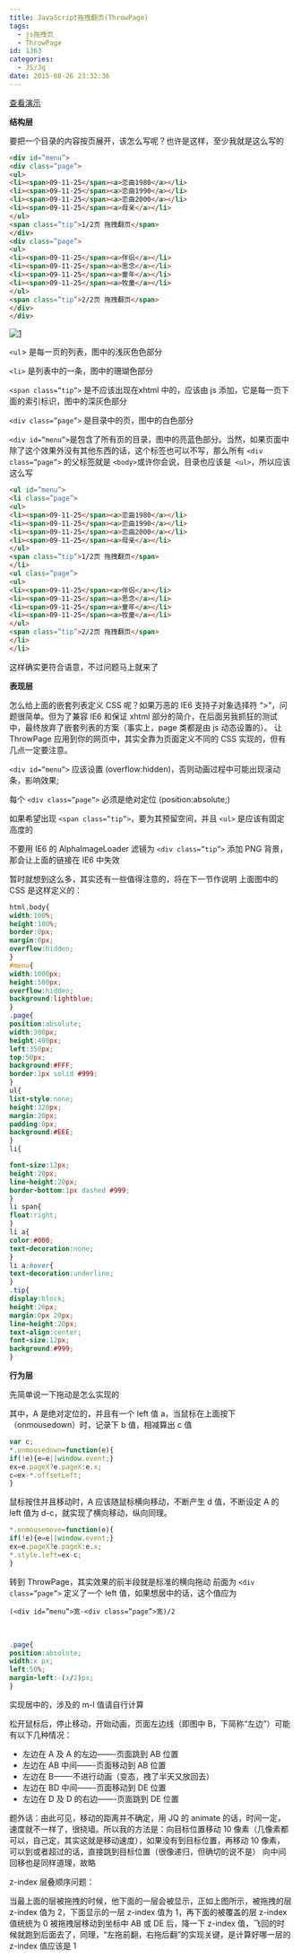 ```yaml
---
title: JavaScript拖拽翻页(ThrowPage)
tags:
  - js拖拽页
  - ThrowPage
id: 1363
categories:
  - JS/Jq
date: 2015-08-26 23:32:36
---
```


[查看演示](http://demo.grycheng.com/case/draglist.html)

**结构层**

要把一个目录的内容按页展开，该怎么写呢？也许是这样，至少我就是这么写的
```html
<div id=”menu”>
<div class=”page”>
<ul>
<li><span>09-11-25</span><a>恋曲1980</a></li>
<li><span>09-11-25</span><a>恋曲1990</a></li>
<li><span>09-11-25</span><a>恋曲2000</a></li>
<li><span>09-11-25</span><a>母亲</a></li>
</ul>
<span class=”tip”>1/2页 拖拽翻页</span>
</div>
<div class=”page”>
<ul>
<li><span>09-11-25</span><a>伴侣</a></li>
<li><span>09-11-25</span><a>思念</a></li>
<li><span>09-11-25</span><a>童年</a></li>
<li><span>09-11-25</span><a>牧童</a></li>
</ul>
<span class=”tip”>2/2页 拖拽翻页</span>
</div>
</div>
```

[![1](http://www.npm8.com/wp-content/uploads/2015/08/1.jpg)](http://www.npm8.com/wp-content/uploads/2015/08/1.jpg)

`<ul`> 是每一页的列表，图中的浅灰色色部分

`<li>` 是列表中的一条，图中的珊瑚色部分

`<span class=”tip”>` 是不应该出现在xhtml 中的，应该由 js 添加，它是每一页下面的索引标识，图中的深灰色部分

`<div class=”page”>` 是目录中的页，图中的白色部分

`<div id=”menu”>`是包含了所有页的目录，图中的亮蓝色部分。当然，如果页面中除了这个效果外没有其他东西的话，这个标签也可以不写，那么所有 `<div class=”page”>` 的父标签就是 `<body>`或许你会说，目录也应该是` <ul>`，所以应该这么写

```html
<ul id=”menu”>
<li class=”page”>
<ul>
<li><span>09-11-25</span><a>恋曲1980</a></li>
<li><span>09-11-25</span><a>恋曲1990</a></li>
<li><span>09-11-25</span><a>恋曲2000</a></li>
<li><span>09-11-25</span><a>母亲</a></li>
</ul>
<span class=”tip”>1/2页 拖拽翻页</span>
</li>
<ul class=”page”>
<ul>
<li><span>09-11-25</span><a>伴侣</a></li>
<li><span>09-11-25</span><a>思念</a></li>
<li><span>09-11-25</span><a>童年</a></li>
<li><span>09-11-25</span><a>牧童</a></li>
</ul>
<span class=”tip”>2/2页 拖拽翻页</span>
</li>
</li>
```
这样确实更符合语意，不过问题马上就来了

**表现层**

怎么给上面的嵌套列表定义 CSS 呢？如果万恶的 IE6 支持子对象选择符 “>”，问题很简单。但为了兼容 IE6 和保证 xhtml 部分的简介，在后面另我抓狂的测试中，最终放弃了嵌套列表的方案（事实上，page 类都是由 js 动态设置的）。
让 ThrowPage 应用到你的网页中，其实全靠为页面定义不同的 CSS 实现的，但有几点一定要注意。

`<div id=”menu”>` 应该设置 (overflow:hidden)，否则动画过程中可能出现滚动条，影响效果;

每个 `<div class=”page”>` 必须是绝对定位 (position:absolute;)

如果希望出现 `<span class=”tip”>`，要为其预留空间，并且 `<ul>` 是应该有固定高度的

不要用 IE6 的 AlphaImageLoader 滤镜为 `<div class=”tip”>` 添加 PNG 背景，那会让上面的链接在 IE6 中失效

暂时就想到这么多，其实还有一些值得注意的，将在下一节作说明
上面图中的 CSS 是这样定义的：
```css
html,body{
width:100%;
height:100%;
border:0px;
margin:0px;
overflow:hidden;
}
#menu{
width:1000px;
height:500px;
overflow:hidden;
background:lightblue;
}
.page{
position:absolute;
width:300px;
height:400px;
left:350px;
top:50px;
background:#FFF;
border:1px solid #999;
}
ul{
list-style:none;
height:320px;
margin:20px;
padding:0px;
background:#EEE;
}
li{

font-size:12px;
height:20px;
line-height:20px;
border-bottom:1px dashed #999;
}
li span{
float:right;
}
li a{
color:#000;
text-decoration:none;
}
li a:hover{
text-decoration:underline;
}
.tip{
display:block;
height:20px;
margin:0px 20px;
line-height:20px;
text-align:center;
font-size:12px;
background:#999;
}
```
**行为层**

先简单说一下拖动是怎么实现的

其中，A 是绝对定位的，并且有一个 left 值 a，当鼠标在上面按下（onmousedown）时，记录下 b 值，相减算出 c 值
```javascript
var c;
*.onmousedown=function(e){
if(!e){e=e||window.event;}
ex=e.pageX?e.pageX:e.x;
c=ex-*.offsetLeft;
}
```
鼠标按住并且移动时，A 应该随鼠标横向移动，不断产生 d 值，不断设定 A 的 left 值为 d-c，就实现了横向移动，纵向同理。
```javascript
*.onmousemove=function(e){
if(!e){e=e||window.event;}
ex=e.pageX?e.pageX:e.x;
*.style.left=ex-c;
}
```
转到 ThrowPage，其实效果的前半段就是标准的横向拖动
前面为 `<div class=”page”>` 定义了一个 left 值，如果想居中的话，这个值应为

`(<div id=”menu”>宽-<div class=”page”>宽)/2`

&nbsp;
```css
.page{
position:absolute;
width:x px;
left:50%;
margin-left:-(x/2)px;
}
```
实现居中的，涉及的 m-l 值请自行计算

松开鼠标后，停止移动，开始动画，页面左边线（即图中 B，下简称“左边”）可能有以下几种情况：

*   左边在 A 及 A 的左边——-页面跳到 AB 位置
*   左边在 AB 中间——-页面移动到 AB 位置
*   左边在 B——-不进行动画（变态，拽了半天又放回去）
*   左边在 BD 中间——-页面移动到 DE 位置
*   左边在 D 及 D 的右边——-页面跳到 DE 位置

题外话：由此可见，移动的距离并不确定，用 JQ 的 animate 的话，时间一定，速度就不一样了，很挠墙。所以我的方法是：向目标位置移动 10 像素（几像素都可以，自己定，其实这就是移动速度），如果没有到目标位置，再移动 10 像素，可以到或者超过的话，直接跳到目标位置（很像递归，但确切的说不是）
向中间回移也是同样道理，故略

z-index 层叠顺序问题：

当最上面的层被拖拽的时候，他下面的一层会被显示，正如上图所示，被拖拽的层 z-index 值为 2，下面显示的一层 z-index 值为 1，再下面的被覆盖的层 z-index 值统统为 0
被拖拽层移动到坐标中 AB 或 DE 后，降一下 z-index 值，飞回的时候就跑到后面去了，同理，“左拖前翻，右拖后翻”的实现关键，是计算好哪一层的 z-index 值应该是 1